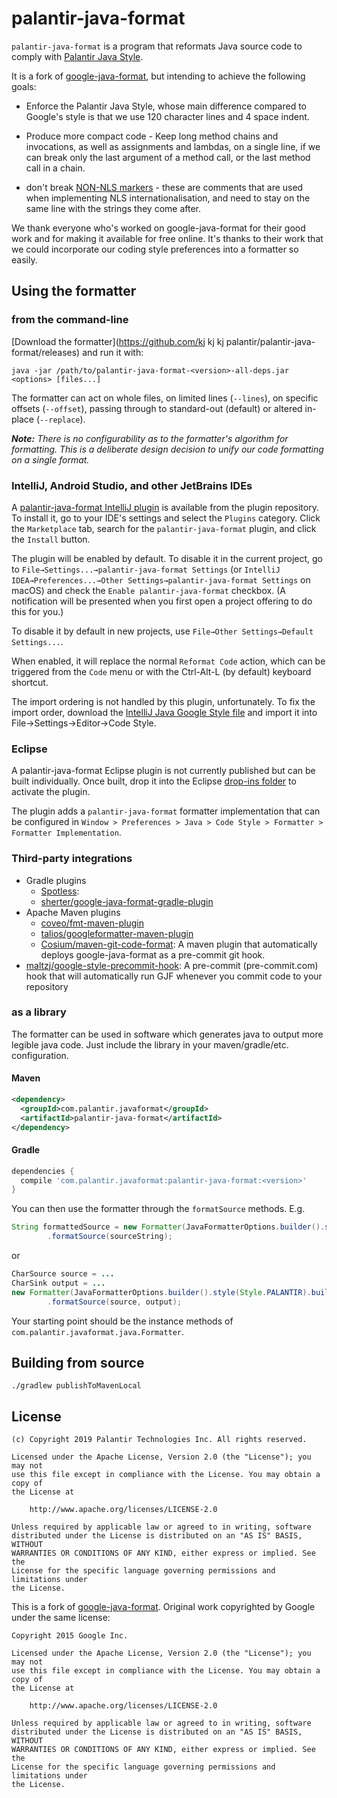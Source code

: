 # palantir-java-format

`palantir-java-format` is a program that reformats Java source code to comply with
[Palantir Java Style][].

It is a fork of [google-java-format], but intending to achieve the following goals:

* Enforce the Palantir Java Style, whose main difference compared to Google's style is that we use 120 character lines and 4 space indent.

* Produce more compact code - Keep long method chains and invocations, as well as assignments and lambdas, on a single line, if we can break only the last argument of a method call, or the last method call in a chain.

* don't break [NON-NLS markers][] - these are comments that are used when implementing NLS internationalisation, and need to stay on the same line with the strings they come after.

We thank everyone who's worked on google-java-format for their good work and for making it available for free online. It's thanks to their work that we could incorporate our coding style preferences into a formatter so easily.

[google-java-format]: https://github.com/google/google-java-format 
[Palantir Java Style]: https://github.com/palantir/gradle-baseline/blob/develop/docs/java-style-guide/readme.md
[NON-NLS markers]: https://stackoverflow.com/a/40266605

## Using the formatter

### from the command-line

[Download the formatter](https://github.com/kj kj kj palantir/palantir-java-format/releases)
and run it with:

```
java -jar /path/to/palantir-java-format-<version>-all-deps.jar <options> [files...]
```

The formatter can act on whole files, on limited lines (`--lines`), on specific
offsets (`--offset`), passing through to standard-out (default) or altered
in-place (`--replace`).

***Note:*** *There is no configurability as to the formatter's algorithm for
formatting. This is a deliberate design decision to unify our code formatting on
a single format.*

### IntelliJ, Android Studio, and other JetBrains IDEs

A
[palantir-java-format IntelliJ plugin](https://plugins.jetbrains.com/plugin/8527)
is available from the plugin repository. To install it, go to your IDE's
settings and select the `Plugins` category. Click the `Marketplace` tab, search
for the `palantir-java-format` plugin, and click the `Install` button.

The plugin will be enabled by default. To disable it in the current project, go
to `File→Settings...→palantir-java-format Settings` (or `IntelliJ
IDEA→Preferences...→Other Settings→palantir-java-format Settings` on macOS) and
check the `Enable palantir-java-format` checkbox. (A notification will be
presented when you first open a project offering to do this for you.)

To disable it by default in new projects, use `File→Other Settings→Default
Settings...`.

When enabled, it will replace the normal `Reformat Code` action, which can be
triggered from the `Code` menu or with the Ctrl-Alt-L (by default) keyboard
shortcut.

The import ordering is not handled by this plugin, unfortunately. To fix the
import order, download the
[IntelliJ Java Google Style file](https://raw.githubusercontent.com/google/styleguide/gh-pages/intellij-java-google-style.xml)
and import it into File→Settings→Editor→Code Style.

### Eclipse

A palantir-java-format Eclipse plugin is not currently published but can be built individually. 
Once built, drop it into the Eclipse
[drop-ins folder](http://help.eclipse.org/neon/index.jsp?topic=%2Forg.eclipse.platform.doc.isv%2Freference%2Fmisc%2Fp2_dropins_format.html)
to activate the plugin.

The plugin adds a `palantir-java-format` formatter implementation that can be
configured in `Window > Preferences > Java > Code Style > Formatter > Formatter
Implementation`.

### Third-party integrations

*   Gradle plugins
    *   [Spotless](https://github.com/diffplug/spotless/tree/master/plugin-gradle#applying-to-java-source-google-java-format):
    *   [sherter/google-java-format-gradle-plugin](https://github.com/sherter/google-java-format-gradle-plugin)
*   Apache Maven plugins
    *   [coveo/fmt-maven-plugin](https://github.com/coveo/fmt-maven-plugin)
    *   [talios/googleformatter-maven-plugin](https://github.com/talios/googleformatter-maven-plugin)
    *   [Cosium/maven-git-code-format](https://github.com/Cosium/maven-git-code-format):
        A maven plugin that automatically deploys google-java-format as a
        pre-commit git hook.
*   [maltzj/google-style-precommit-hook](https://github.com/maltzj/google-style-precommit-hook):
    A pre-commit (pre-commit.com) hook that will automatically run GJF whenever
    you commit code to your repository

### as a library

The formatter can be used in software which generates java to output more
legible java code. Just include the library in your maven/gradle/etc.
configuration.

#### Maven

```xml
<dependency>
  <groupId>com.palantir.javaformat</groupId>
  <artifactId>palantir-java-format</artifactId>
</dependency>
```

#### Gradle

```groovy
dependencies {
  compile 'com.palantir.javaformat:palantir-java-format:<version>'
}
```

You can then use the formatter through the `formatSource` methods. E.g.

```java
String formattedSource = new Formatter(JavaFormatterOptions.builder().style(Style.PALANTIR).build())
        .formatSource(sourceString);
```

or

```java
CharSource source = ...
CharSink output = ...
new Formatter(JavaFormatterOptions.builder().style(Style.PALANTIR).build())
        .formatSource(source, output);
```

Your starting point should be the instance methods of
`com.palantir.javaformat.java.Formatter`.

## Building from source

```
./gradlew publishToMavenLocal
```

## License

```text
(c) Copyright 2019 Palantir Technologies Inc. All rights reserved.

Licensed under the Apache License, Version 2.0 (the "License"); you may not
use this file except in compliance with the License. You may obtain a copy of
the License at

    http://www.apache.org/licenses/LICENSE-2.0

Unless required by applicable law or agreed to in writing, software
distributed under the License is distributed on an "AS IS" BASIS, WITHOUT
WARRANTIES OR CONDITIONS OF ANY KIND, either express or implied. See the
License for the specific language governing permissions and limitations under
the License.
```

This is a fork of [google-java-format](https://github.com/google/google-java-format).
Original work copyrighted by Google under the same license:

```text
Copyright 2015 Google Inc.

Licensed under the Apache License, Version 2.0 (the "License"); you may not
use this file except in compliance with the License. You may obtain a copy of
the License at

    http://www.apache.org/licenses/LICENSE-2.0

Unless required by applicable law or agreed to in writing, software
distributed under the License is distributed on an "AS IS" BASIS, WITHOUT
WARRANTIES OR CONDITIONS OF ANY KIND, either express or implied. See the
License for the specific language governing permissions and limitations under
the License.
```
